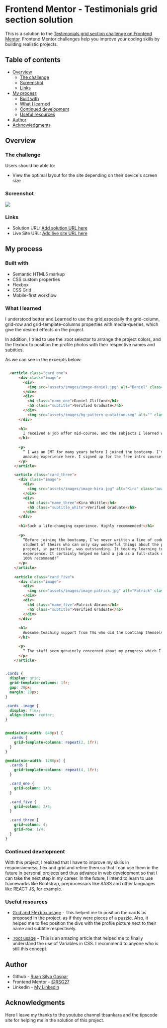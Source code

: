 # Frontend Mentor - Testimonials grid section solution

This is a solution to the [Testimonials grid section challenge on Frontend Mentor](https://www.frontendmentor.io/challenges/testimonials-grid-section-Nnw6J7Un7). Frontend Mentor challenges help you improve your coding skills by building realistic projects. 

## Table of contents

- [Overview](#overview)
  - [The challenge](#the-challenge)
  - [Screenshot](#screenshot)
  - [Links](#links)
- [My process](#my-process)
  - [Built with](#built-with)
  - [What I learned](#what-i-learned)
  - [Continued development](#continued-development)
  - [Useful resources](#useful-resources)
- [Author](#author)
- [Acknowledgments](#acknowledgments)

## Overview

### The challenge

Users should be able to:

- View the optimal layout for the site depending on their device's screen size

### Screenshot

![](.assets/images/screenshot.png)

### Links

- Solution URL: [Add solution URL here](https://your-solution-url.com)
- Live Site URL: [Add live site URL here](https://your-live-site-url.com)

## My process

### Built with

- Semantic HTML5 markup
- CSS custom properties
- Flexbox
- CSS Grid
- Mobile-first workflow

### What I learned

I understood better and Learned to use the grid,especially the grid-column, grid-row and grid-template-columns properties with media-queries, which give the desired effects on the project. 

In addition, I tried to use the :root selector to arrange the project colors, and the flexbox to position the profile photos with their respective names and
subtitles.

As we can see in the excerpts below:

```html

  <article class="card_one">
      <div class="image">
        <div>
          <img src="assets/images/image-daniel.jpg" alt="Daniel" class="avatar">
        </div> 
        <div>
          <h4 class="name_one">Daniel Clifford</h4>
          <h5 class="subtitle">Verified Graduate</h5>
        </div> 
          <img src="assets/images/bg-pattern-quotation.svg" alt="" class="quotes">
      </div>
      
      <h1>
        I received a job offer mid-course, and the subjects I learned were current, if not more so, in the company I joined. I honestly feel I got every penny’s worth.
      </h1>
               
      <p>
        “ I was an EMT for many years before I joined the bootcamp. I’ve      been  looking to make a transition and have heard some people who had a
        amazing experience here. I signed up for the free intro course and found it incredibly fun! I enrolled shortly thereafter. The next 12 weeks was the best - and most grueling - time of my life. Since completing the course, I’ve successfully switched careers, working as a Software Engineer at a VR startup. ”
      </p>
    </article>

    <article class="card_three">
      <div class="image">
        <div>
          <img src="assets/images/image-kira.jpg" alt="Kira" class="avatar">
        </div> 
        <div>
          <h4 class="name_three">Kira Whittle</h4>
          <h5 class="subtitle_white">Verified Graduate</h5>  
        </div>
      </div>
         
      <h1>Such a life-changing experience. Highly recommended!</h1>
   
      <p>
        “Before joining the bootcamp, I’ve never written a line of code. I    needed some structure from professionals who can help me learn programming step by step. I was encouraged to enroll by a former 
        student of theirs who can only say wonderful things about the program. The entire curriculum and staff did not disappoint. They were very hands-on and I never had to wait long for assistance. The agile team 
        project, in particular, was outstanding. It took my learning to the next level in a way that no tutorial could ever have. In fact, I’ve often referred to it during interviews as an example of my developent
        experience. It certainly helped me land a job as a full-stack developer after receiving multiple offers. 
        100% recommend!”
      </p>
    </article>
    
    <article class="card_five">
      <div class="image">
        <div>
          <img src="assets/images/image-patrick.jpg" alt="Patrick" class="avatar">
        </div>
        <div>
          <h4 class="name_five">Patrick Abrams</h4>
          <h5 class="subtitle">Verified Graduate</h5>
        </div>
      </div>
           
      <h1>
        Awesome teaching support from TAs who did the bootcamp themselves. Getting guidance from them and learning from their experiences was easy.
      </h1>

      <p>
        “ The staff seem genuinely concerned about my progress which I find really refreshing. The program gave me the confidence necessary to be able to go out in the world and present myself as a capable junior developer. The standard is above the rest. You will get the personal attention you need from an incredible community of smart and amazing people.”
      </p>
    </article>   
```

```css

.cards {
  display: grid;
  grid-template-columns: 1fr;
  gap: 20px;
  margin: 20px;
}

.cards .image {
  display: flex;
  align-items: center;
}


@media(min-width: 640px) {
  .cards {
    grid-template-columns: repeat(2, 1fr);
  }
}

@media(min-width: 1280px) {
  .cards {
    grid-template-columns: repeat(4, 1fr);
  }

  .card_one {
    grid-column: 1/3;
  }

  .card_five {
    grid-column: 2/4;
  }

  .card_three {
    grid-column: 4;
    grid-row: 1/4;
  }
}
```
### Continued development

With this project, I realized that I have to improve my skills in responsiveness, flex and grid and refine them so that I can use them in the future in personal projects and thus advance in web development so that I can take the next step in my career. In the future, I intend to learn to use frameworks like Bootstrap, preprocessors like SASS and other languages ​​like REACT JS, for example.


### Useful resources

- [Grid and Flexbox usage](https://www.youtube.com/watch?v=RCBdm4YTVpQ) - This helped me to position the cards as proposed in the project, as if they were pieces of a puzzle. Also, it helped me to flex position the divs with the profile picture next to their name and subtitle respectively.

- [:root usage](https://tipscode.com.br/variaveis-css-um-guia-basico-de-como-criar) - This is an amazing article that helped me to finally understand the use of Variables in CSS. I recommend to anyone who is still this concept.


## Author

- Github - [Ruan Silva Gaspar](https://github.com/RSG27)
- Frontend Mentor - [@RSG27](https://www.frontendmentor.io/profile/RSG27)
- Linkedin - [My Linkedin](https://www.linkedin.com/in/ruan-silva-gaspar-a13a89226/)

## Acknowledgments

Here I leave my thanks to the youtube channel tbsankara and the tipscode site for helping me in the solution of this project.
